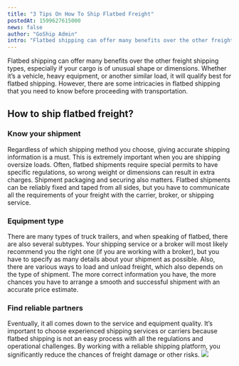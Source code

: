 ```yaml
---
title: "3 Tips On How To Ship Flatbed Freight"
postedAt: 1599627615000
news: false
author: "GoShip Admin"
intro: "Flatbed shipping can offer many benefits over the other freight shipping types, especially if your cargo is of unusual shape or dimensions. Whether it’s a vehicle, heavy equipment, or another similar load, it will qualify best for flatbed shipping. However, there are some intricacies in flatbed shipping that you need to know before proceeding with transportation. \n\nHow to ship flatbed freight?\n-\n\n\nKnow your shipment\n\nRegardless of which shipping method you choose, giving accurate shipping information is a m"
---
```

Flatbed shipping can offer many benefits over the other freight shipping types, especially if your cargo is of unusual shape or dimensions. Whether it’s a vehicle, heavy equipment, or another similar load, it will qualify best for flatbed shipping. However, there are some intricacies in flatbed shipping that you need to know before proceeding with transportation.

How to ship flatbed freight?
----------------------------

### Know your shipment

Regardless of which shipping method you choose, giving accurate shipping information is a must. This is extremely important when you are shipping oversize loads. Often, flatbed shipments require special permits to have specific regulations, so wrong weight or dimensions can result in extra charges. Shipment packaging and securing also matters. Flatbed shipments can be reliably fixed and taped from all sides, but you have to communicate all the requirements of your freight with the carrier, broker, or shipping service.

### Equipment type

There are many types of truck trailers, and when speaking of flatbed, there are also several subtypes. Your shipping service or a broker will most likely recommend you the right one (if you are working with a broker), but you have to specify as many details about your shipment as possible. Also, there are various ways to load and unload freight, which also depends on the type of shipment. The more correct information you have, the more chances you have to arrange a smooth and successful shipment with an accurate price estimate.

### Find reliable partners

Eventually, it all comes down to the service and equipment quality. It’s important to choose experienced shipping services or carriers because flatbed shipping is not an easy process with all the regulations and operational challenges. By working with a reliable shipping platform, you significantly reduce the chances of freight damage or other risks. [![](https://www.goship.com/wp-content/uploads/2021/02/1ace89b4-fe28-40ff-a2a7-4cddc60fc9ec.png)](https://www.goship.com/)
